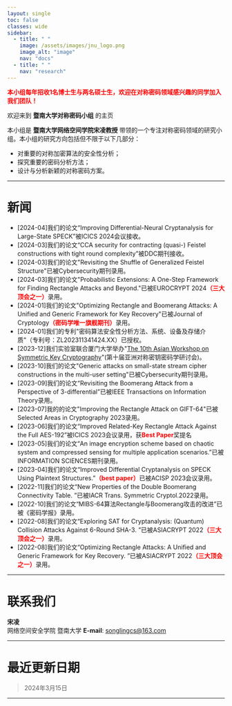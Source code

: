 ```yaml
---
layout: single
toc: false
classes: wide
sidebar:  
  - title: " "   
    image: /assets/images/jnu_logo.png
    image_alt: "image"
    nav: "docs"
  - title: " "
    nav: "research"
---
```


<span style="color:red"><strong>本小组每年招收1名博士生与两名硕士生，欢迎在对称密码领域感兴趣的同学加入我们团队！</strong></span>  

欢迎来到 **暨南大学对称密码小组** 的主页

本小组是 **暨南大学网络空间学院宋凌教授** 带领的一个专注对称密码领域的研究小组。本小组的研究方向包括但不限于以下几部分：

* 对重要的对称加密算法的安全性分析；
* 探究重要的密码分析方法；
* 设计与分析新颖的对称密码方案。

---

# 新闻

- \[2024-04\]我们的论文“Improving Differential-Neural Cryptanalysis for Large-State SPECK”被ICICS 2024会议接收。
- \[2024-03\]我们的论文“CCA security for contracting (quasi-) Feistel constructions with tight round complexity”被DDC期刊接收。
- \[2024-03\]我们的论文"Revisiting the Shuffle of Generalized Feistel Structure"已被Cybersecurity期刊录用。
- \[2024-03\]我们的论文"Probabilistic Extensions: A One-Step Framework for Finding Rectangle Attacks and Beyond."已被EUROCRYPT 2024<span style="color:red"><strong>（三大顶会之一）</strong></span>录用。
- \[2024-01\]我们的论文"Optimizing Rectangle and Boomerang Attacks: A Unified and Generic Framework for Key Recovery"已被Journal of Cryptology<span style="color:red"><strong>（密码学唯一旗舰期刊）</strong></span>录用。
- \[2024-01\]我们的专利"密码算法安全性分析方法、系统、设备及存储介质"（专利号：ZL202311341424.XX）已授权。
- \[2023-12\]我们实验室联合厦门大学举办"[The 10th Asian Workshop on Symmetric Key Cryptography](https://askworkshop.github.io/ask2023/)"(第十届亚洲对称密钥密码学研讨会)。
- \[2023-10\]我们的论文"Generic attacks on small-state stream cipher constructions in the multi-user setting"已被Cybersecurity期刊录用。
- \[2023-09\]我们的论文“Revisiting the Boomerang Attack from a Perspective of 3-differential”已被IEEE Transactions on Information Theory录用。
- \[2023-07\]我的的论文"Improving the Rectangle Attack on GIFT-64"已被Selected Areas in Cryptography 2023录用。
- \[2023-06\]我们的论文“Improved Related-Key Rectangle Attack Against the Full AES-192”被ICICS 2023会议录用，获<span style="color:red"><strong>Best Paper</strong></span>奖提名
- \[2023-05\]我们的论文“An image encryption scheme based on chaotic system and compressed sensing for multiple application scenarios.”已被INFORMATION SCIENCES期刊录用。
- \[2023-04\]我们的论文“Improved Differential Cryptanalysis on SPECK Using Plaintext Structures.”<span style="color:red"><strong>（best paper）</strong></span>已被ACISP 2023会议录用。
- \[2022-11\]我们的论文“New Properties of the Double Boomerang Connectivity Table. ”已被IACR Trans. Symmetric Cryptol.2022录用。
- \[2022-10\]我们的论文“MIBS-64算法Rectangle与Boomerang攻击的改进”已被《密码学报》录用。
- \[2022-08\]我们的论文“Exploring SAT for Cryptanalysis: (Quantum) Collision Attacks Against 6-Round SHA-3. ”已被ASIACRYPT 2022<span style="color:red"><strong>（三大顶会之一）</strong></span>录用。
- \[2022-08\]我们的论文“Optimizing Rectangle Attacks: A Unified and Generic Framework for Key Recovery. ”已被ASIACRYPT 2022<span style="color:red"><strong>（三大顶会之一）</strong></span>录用。


---

# 联系我们

**宋凌**  
网络空间安全学院 暨南大学
**E-mail**: songlingcs@163.com




--- 

# 最近更新日期
> 2024年3月15日

---

